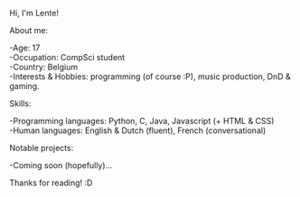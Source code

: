Hi, I'm Lente!

About me:

-Age: 17 </br>
-Occupation: CompSci student </br>
-Country: Belgium </br>
-Interests & Hobbies: programming (of course :P), music production, DnD & gaming. </br>

Skills:

-Programming languages: Python, C, Java, Javascript (+ HTML & CSS) </br>
-Human languages: English & Dutch (fluent), French (conversational) </br>

Notable projects:

-Coming soon (hopefully)... </br>

Thanks for reading! :D

<!---
StrawberryLente/StrawberryLente is a ✨ special ✨ repository because its `README.md` (this file) appears on your GitHub profile.
You can click the Preview link to take a look at your changes.
--->
